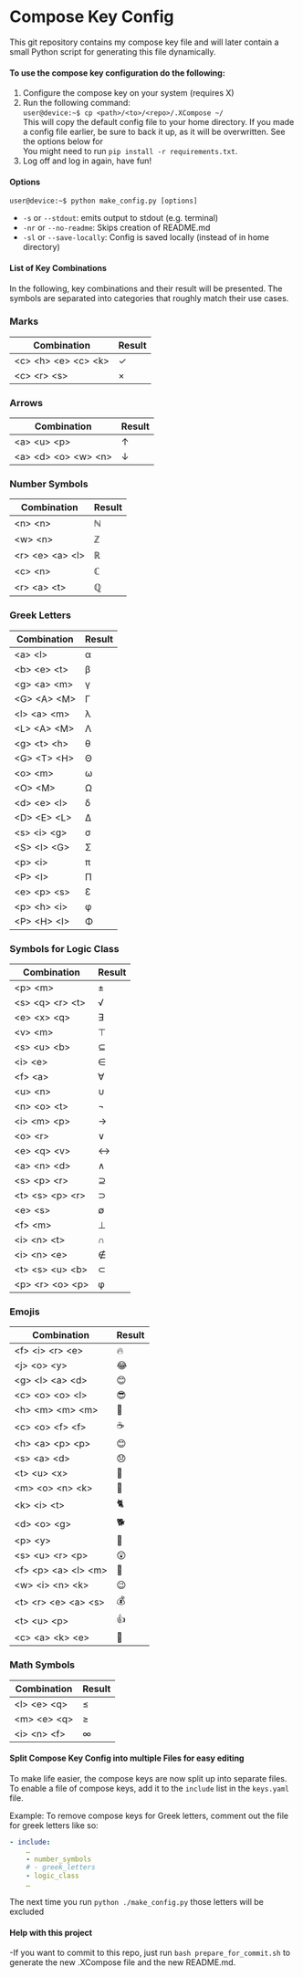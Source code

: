 # Compose Key Config
This git repository contains my compose key file and will later contain a small Python script for generating this file dynamically.

#### To use the compose key configuration do the following:
1. Configure the compose key on your system (requires X)
2. Run the following command: <br>
`user@device:~$ cp <path>/<to>/<repo>/.XCompose ~/`<br>
This will copy the default config file to your home directory. If you made a config file earlier, be sure to back it up, as it will be overwritten. See the options below for
<br>You might need to run `pip install -r requirements.txt`.
3. Log off and log in again, have fun!

#### Options
`user@device:~$ python make_config.py [options]`

- `-s` or `--stdout`: emits output to stdout (e.g. terminal)
- `-nr` or `--no-readme`: Skips creation of README.md
- `-sl` or `--save-locally`: Config is saved locally (instead of in home directory)

#### List of Key Combinations
In the following, key combinations and their result will be presented. The symbols are separated into categories that roughly match their use cases.


### Marks
|Combination|Result|
|---|---|
| \<c\> \<h\> \<e\> \<c\> \<k\> | ✓ | 
| \<c\> \<r\> \<s\> | × | 

### Arrows
|Combination|Result|
|---|---|
| \<a\> \<u\> \<p\> | ↑ | 
| \<a\> \<d\> \<o\> \<w\> \<n\> | ↓ | 

### Number Symbols
|Combination|Result|
|---|---|
| \<n\> \<n\> | ℕ | 
| \<w\> \<n\> | ℤ | 
| \<r\> \<e\> \<a\> \<l\> | ℝ | 
| \<c\> \<n\> | ℂ | 
| \<r\> \<a\> \<t\> | ℚ | 

### Greek Letters
|Combination|Result|
|---|---|
| \<a\> \<l\> | α | 
| \<b\> \<e\> \<t\> | β | 
| \<g\> \<a\> \<m\> | γ | 
| \<G\> \<A\> \<M\> | Γ | 
| \<l\> \<a\> \<m\> | λ | 
| \<L\> \<A\> \<M\> | Λ | 
| \<g\> \<t\> \<h\> | θ | 
| \<G\> \<T\> \<H\> | Θ | 
| \<o\> \<m\> | ω | 
| \<O\> \<M\> | Ω | 
| \<d\> \<e\> \<l\> | δ | 
| \<D\> \<E\> \<L\> | Δ | 
| \<s\> \<i\> \<g\> | σ | 
| \<S\> \<I\> \<G\> | Σ | 
| \<p\> \<i\> | π | 
| \<P\> \<I\> | Π | 
| \<e\> \<p\> \<s\> | Ɛ | 
| \<p\> \<h\> \<i\> | φ | 
| \<P\> \<H\> \<I\> | Φ | 

### Symbols for Logic Class
|Combination|Result|
|---|---|
| \<p\> \<m\> | ± | 
| \<s\> \<q\> \<r\> \<t\> | √ | 
| \<e\> \<x\> \<q\> | ∃ | 
| \<v\> \<m\> | ⊤ | 
| \<s\> \<u\> \<b\> | ⊆ | 
| \<i\> \<e\> | ∈ | 
| \<f\> \<a\> | ∀ | 
| \<u\> \<n\> | ∪ | 
| \<n\> \<o\> \<t\> | ¬ | 
| \<i\> \<m\> \<p\> | → | 
| \<o\> \<r\> | ∨ | 
| \<e\> \<q\> \<v\> | ↔ | 
| \<a\> \<n\> \<d\> | ∧ | 
| \<s\> \<p\> \<r\> | ⊇ | 
| \<t\> \<s\> \<p\> \<r\> | ⊃ | 
| \<e\> \<s\> | ∅ | 
| \<f\> \<m\> | ⊥ | 
| \<i\> \<n\> \<t\> | ∩ | 
| \<i\> \<n\> \<e\> | ∉ | 
| \<t\> \<s\> \<u\> \<b\> | ⊂ | 
| \<p\> \<r\> \<o\> \<p\> | φ | 

### Emojis
|Combination|Result|
|---|---|
| \<f\> \<i\> \<r\> \<e\> | 🔥 | 
| \<j\> \<o\> \<y\> | 😂 | 
| \<g\> \<l\> \<a\> \<d\> | 😊 | 
| \<c\> \<o\> \<o\> \<l\> | 😎 | 
| \<h\> \<m\> \<m\> \<m\> | 🤔 | 
| \<c\> \<o\> \<f\> \<f\> | ☕️﻿ | 
| \<h\> \<a\> \<p\> \<p\> | 😊 | 
| \<s\> \<a\> \<d\> | 😞 | 
| \<t\> \<u\> \<x\> | 🐧 | 
| \<m\> \<o\> \<n\> \<k\> | 🙈 | 
| \<k\> \<i\> \<t\> | 🐈 | 
| \<d\> \<o\> \<g\> | 🐕 | 
| \<p\> \<y\> | 🐍 | 
| \<s\> \<u\> \<r\> \<p\> | 😲 | 
| \<f\> \<p\> \<a\> \<l\> \<m\> | 🤦 | 
| \<w\> \<i\> \<n\> \<k\> | 😉 | 
| \<t\> \<r\> \<e\> \<a\> \<s\> | 💰 | 
| \<t\> \<u\> \<p\> | 👍 | 
| \<c\> \<a\> \<k\> \<e\> | 🎂 | 

### Math Symbols
|Combination|Result|
|---|---|
| \<l\> \<e\> \<q\> | ≤ | 
| \<m\> \<e\> \<q\> | ≥ | 
| \<i\> \<n\> \<f\> | ∞ | 


#### Split Compose Key Config into multiple Files for easy editing
To make life easier, the compose keys are now split up into separate files. To enable a file of compose keys, add it to the `include` list in the `keys.yaml` file.

Example:
To remove compose keys for Greek letters, comment out the file for greek letters like so: <br>
```yaml
- include:
    …
    - number_symbols
    # - greek_letters
    - logic_class
    …
 ```
 The next time you run ```python ./make_config.py``` those letters will be excluded
 
 #### Help with this project
-If you want to commit to this repo, just run ```bash prepare_for_commit.sh``` to generate the new .XCompose file and the new README.md.
